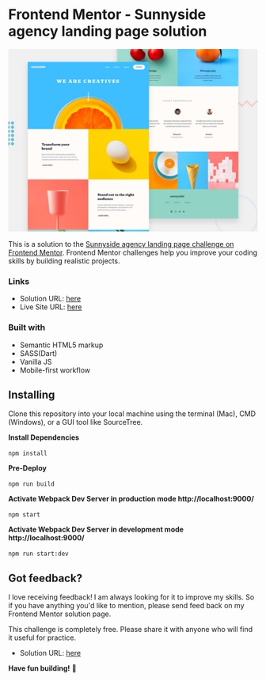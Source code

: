 # Frontend Mentor - Sunnyside agency landing page solution

![Design preview for the Tip calculator app coding challenge](./design/desktop-preview.jpg)

This is a solution to the [Sunnyside agency landing page challenge on Frontend Mentor](https://www.frontendmentor.io/challenges/sunnyside-agency-landing-page-7yVs3B6ef). Frontend Mentor challenges help you improve your coding skills by building realistic projects.

### Links

- Solution URL: [here](https://www.frontendmentor.io/solutions/sunnyside-agency-landing-page-built-with-webpack5-sass-vanilla-js-lrRU1ypp_#feedback)
- Live Site URL: [here](https://sunnyside-agency-landing-page-sepia.vercel.app/)

### Built with

- Semantic HTML5 markup
- SASS(Dart)
- Vanilla JS
- Mobile-first workflow

## Installing
Clone this repository into your local machine using the terminal (Mac), CMD (Windows), or a GUI tool like SourceTree.

**Install Dependencies**

```npm install```

**Pre-Deploy**

```npm run build```

**Activate Webpack Dev Server in production mode http://localhost:9000/**

```npm start```

**Activate Webpack Dev Server in development mode http://localhost:9000/**

```npm run start:dev```


## Got feedback?

I love receiving feedback! I am always looking for it to improve my skills. So if you have anything you'd like to mention, please send feed back on my Frontend Mentor solution page.


This challenge is completely free. Please share it with anyone who will find it useful for practice.

- Solution URL: [here](https://www.frontendmentor.io/solutions/sunnyside-agency-landing-page-built-with-webpack5-sass-vanilla-js-lrRU1ypp_#feedback)

**Have fun building!** 🚀
